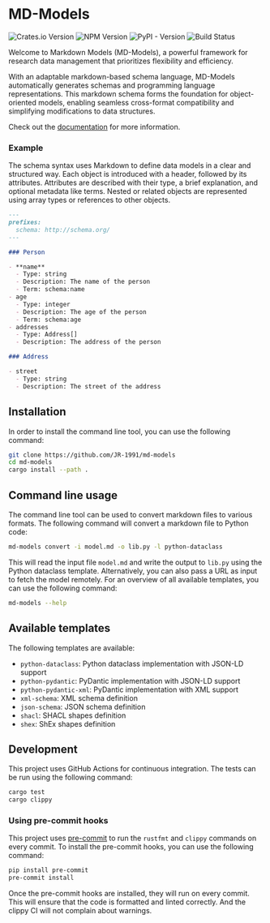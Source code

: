 
# MD-Models

![Crates.io Version](https://img.shields.io/crates/v/mdmodels) ![NPM Version](https://img.shields.io/npm/v/mdmodels-core)
![PyPI - Version](https://img.shields.io/pypi/v/mdmodels-core)
 ![Build Status](https://github.com/JR-1991/sdrdm.rs/actions/workflows/test.yml/badge.svg) 

Welcome to Markdown Models (MD-Models), a powerful framework for research data management that prioritizes flexibility and efficiency.

With an adaptable markdown-based schema language, MD-Models automatically generates schemas and programming language representations. This markdown schema forms the foundation for object-oriented models, enabling seamless cross-format compatibility and simplifying modifications to data structures.

Check out the [documentation](https://fairchemistry.github.io/md-models/) for more information.

### Example

The schema syntax uses Markdown to define data models in a clear and structured way. Each object is introduced with a header, followed by its attributes. Attributes are described with their type, a brief explanation, and optional metadata like terms. Nested or related objects are represented using array types or references to other objects.

```markdown
---
prefixes:
  schema: http://schema.org/
---

### Person

- **name**
  - Type: string
  - Description: The name of the person
  - Term: schema:name
- age
  - Type: integer
  - Description: The age of the person
  - Term: schema:age
- addresses
  - Type: Address[]
  - Description: The address of the person

### Address

- street
  - Type: string
  - Description: The street of the address
```

## Installation

In order to install the command line tool, you can use the following command:

```bash
git clone https://github.com/JR-1991/md-models
cd md-models
cargo install --path .
```

## Command line usage

The command line tool can be used to convert markdown files to various formats. The following command will convert a markdown file to Python code:

```bash
md-models convert -i model.md -o lib.py -l python-dataclass
```

This will read the input file `model.md` and write the output to `lib.py` using the Python dataclass template. Alternatively, you can also pass a URL as input to fetch the model remotely. For an overview of all available templates, you can use the following command:

```bash
md-models --help
```

## Available templates

The following templates are available:

- `python-dataclass`: Python dataclass implementation with JSON-LD support
- `python-pydantic`: PyDantic implementation with JSON-LD support
- `python-pydantic-xml`: PyDantic implementation with XML support
- `xml-schema`: XML schema definition
- `json-schema`: JSON schema definition
- `shacl`: SHACL shapes definition
- `shex`: ShEx shapes definition

## Development

This project uses GitHub Actions for continuous integration. The tests can be run using the following command:

```bash
cargo test
cargo clippy
```

### Using pre-commit hooks

This project uses [pre-commit](https://pre-commit.com/) to run the `rustfmt` and `clippy` commands on every commit. To install the pre-commit hooks, you can use the following command:

```bash
pip install pre-commit
pre-commit install
```

Once the pre-commit hooks are installed, they will run on every commit. This will ensure that the code is formatted and linted correctly. And the clippy CI will not complain about warnings.

